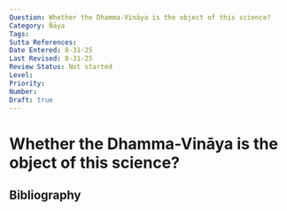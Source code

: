 ```yaml
---
Question: Whether the Dhamma-Vināya is the object of this science?
Category: Ñāya
Tags: 
Sutta References: 
Date Entered: 8-31-25
Last Revised: 8-31-25
Review Status: Not started
Level: 
Priority: 
Number: 
Draft: true
---
```


# Whether the Dhamma-Vināya is the object of this science?

## Bibliography

<!-- 

Notes:



 -->